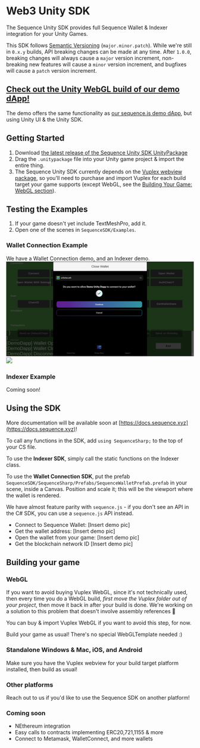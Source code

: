 # Web3 Unity SDK
 The Sequence Unity SDK provides full Sequence Wallet & Indexer integration for your Unity Games.

This SDK follows [Semantic Versioning](https://semver.org/) (`major.minor.patch`). While we're still in `0.x.y` builds, API breaking changes can be made at any time. After `1.0.0`, breaking changes will always cause a `major` version increment, non-breaking new features will cause a `minor` version increment, and bugfixes will cause a `patch` version increment.

## [Check out the Unity WebGL build of our demo dApp!](https://0xsequence.github.io/web3-unity-sdk/)
The demo offers the same functionality as [our sequence.js demo dApp](https://github.com/0xsequence/demo-dapp), but using Unity UI & the Unity SDK.

## Getting Started
1. Download [the latest release of the Sequence Unity SDK UnityPackage](https://github.com/0xsequence/web3-unity-sdk/releases)
2. Drag the `.unitypackage` file into your Unity game project & import the entire thing.
3. The Sequence Unity SDK currently depends on the [Vuplex webview package](https://vuplex.com), so you'll need to purchase and import Vuplex for each build target your game supports (except WebGL, see the [Building Your Game: WebGL section](#webgl)). 

## Testing the Examples
1. If your game doesn't yet include TextMeshPro, add it.
2. Open one of the scenes in `SequenceSDK/Examples`.
### Wallet Connection Example
We have a Wallet Connection demo, and an Indexer demo.
      ![](Demo/WalletDemo.png)
      ![](Demo/IndexerDemo.png)
### Indexer Example
Coming soon!
## Using the SDK
More documentation will be available soon at [https://docs.sequence.xyz](https://docs.sequence.xyz)!

To call any functions in the SDK, add `using SequenceSharp;` to the top of your CS file.

To use the **Indexer SDK**, simply call the static functions on the Indexer class.

To use the **Wallet Connection SDK**, put the prefab `SequenceSDK/SequenceSharp/Prefabs/SequenceWalletPrefab.prefab` in your scene, inside a Canvas.
Position and scale it; this will be the viewport where the wallet is rendered.

We have almost feature parity with `sequence.js` - if you don't see an API in the C# SDK, you can use a `sequence.js` API instead.
   - Connect to Sequence Wallet:
    [Insert demo pic]
   - Get the wallet address:
    [Insert demo pic]
   - Open the wallet from your game:
    [Insert demo pic]
   - Get the blockchain network ID
    [Insert demo pic]

## Building your game
### WebGL
If you want to avoid buying Vuplex WebGL, since it's not technically used, then every time you do a WebGL build, _first move the Vuplex folder out of your project_, then move it back in after your build is done.
We're working on a solution to this problem that doesn't involve assembly references 🙏

You can buy & import Vuplex WebGL if you want to avoid this step, for now.

Build your game as usual! There's no special WebGLTemplate needed :)
### Standalone Windows & Mac, iOS, and Android
Make sure you have the Vuplex webview for your build target platform installed, then build as usual!
### Other platforms
Reach out to us if you'd like to use the Sequence SDK on another platform!

### Coming soon
- NEthereum integration
- Easy calls to contracts implementing ERC20,721,1155 & more
- Connect to Metamask, WalletConnect, and more wallets